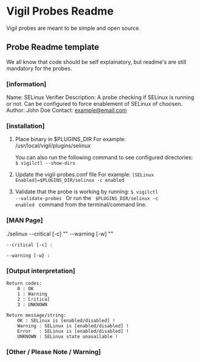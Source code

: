 # Vigil Probes Readme
Vigil probes are meant to be simple and open source.

## Probe Readme template
We all know that code should be self explainatory, but readme's are still mandatory for the probes.

### [information]
Name: SELinux Verifier
Description: A probe checking if SELinux is running or not. Can be configured to
force enablement of SELinux of choosen.
Author: John Doe
Contact: example@email.com

### [installation]
1. Place binary in $PLUGINS_DIR
   For example: /usr/local/vigil/plugins/selinux 
   
   You can also run the following command to see configured directories:
     <code> $ vigilctl --show-dirs </code>
  
2.  Update the vigil-probes.conf file
	For example:
		<code>[SELinux Enabled]=$PLUGINS_DIR/selinux -c enabled</code>

3. Validate that the probe is working by running:
  <code>$ vigilctl --validate-probes </code>
    Or run the <code> $PLUGINS_DIR/selinux -c enabled </code> command from the terminal/command line.

### [MAN Page]
  ./selinux --critical [-c] "<string>" --warning [-w] "<string>" 

	--critical [-c] :
	
	--warning [-w} : 

### [Output interpretation]
	Return codes:
		0 : OK
		1 : Warning
		2 : Critical
		3 : UNKNOWN
		
	Return message/string: 
		OK : SELinux is [enabled/disabled] !
		Warning : SELinux is [enabled/disabled] !
		Error	: SELinux is [enabled/disabled] !
		UNKNOWN	: SELinux state unavailable !
		
### [Other / Please Note / Warning]
